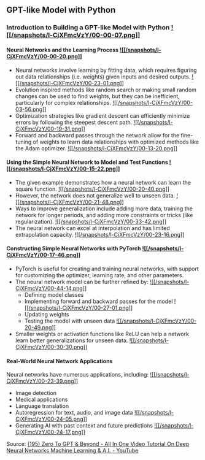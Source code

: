 ## GPT-like Model with Python
### Introduction to Building a GPT-like Model with Python [![[/snapshots/l-CjXFmcVzY/00-00-07.png]]](<https://youtu.be/l-CjXFmcVzY?t=4s>)

#### Neural Networks and the Learning Process [![[/snapshots/l-CjXFmcVzY/00-00-20.png]]](<https://youtu.be/l-CjXFmcVzY?t=17s>)
- Neural networks involve learning by fitting data, which requires figuring out data relationships (i.e. weights) given inputs and desired outputs. [![[/snapshots/l-CjXFmcVzY/00-23-01.png]]](<https://youtu.be/l-CjXFmcVzY?t=1378s>)
- Evolution inspired methods like random search or making small random changes can be used to find weights, but they can be inefficient, particularly for complex relationships. [![[/snapshots/l-CjXFmcVzY/00-03-56.png]]](<https://youtu.be/l-CjXFmcVzY?t=235s>)
- Optimization strategies like gradient descent can efficiently minimize errors by following the steepest descent path. [![[/snapshots/l-CjXFmcVzY/00-19-31.png]]](<https://youtu.be/l-CjXFmcVzY?t=1168s>)
- Forward and backward passes through the network allow for the fine-tuning of weights to learn data relationships with optimized methods like the Adam optimizer. [![[/snapshots/l-CjXFmcVzY/00-13-20.png]]](<https://youtu.be/l-CjXFmcVzY?t=797s>)

#### Using the Simple Neural Network to Model and Test Functions [![[/snapshots/l-CjXFmcVzY/00-15-22.png]]](<https://youtu.be/l-CjXFmcVzY?t=919s>)
- The given example demonstrates how a neural network can learn the square function. [![[/snapshots/l-CjXFmcVzY/00-20-40.png]]](<https://youtu.be/l-CjXFmcVzY?t=1238s>)
- However, the network does not generalize well to unseen data. [![[/snapshots/l-CjXFmcVzY/00-21-48.png]]](<https://youtu.be/l-CjXFmcVzY?t=1305s>)
- Ways to improve generalization include adding more data, training the network for longer periods, and adding more constraints or tricks (like regularization). [![[/snapshots/l-CjXFmcVzY/00-33-42.png]]](<https://youtu.be/l-CjXFmcVzY?t=2019s>)
- The neural network can excel at interpolation and has limited extrapolation capacity. [![[/snapshots/l-CjXFmcVzY/00-23-16.png]]](<https://youtu.be/l-CjXFmcVzY?t=1394s>)

#### Constructing Simple Neural Networks with PyTorch [![[/snapshots/l-CjXFmcVzY/00-17-46.png]]](<https://youtu.be/l-CjXFmcVzY?t=1064s>)
- PyTorch is useful for creating and training neural networks, with support for customizing the optimizer, learning rate, and other parameters. 
- The neural network model can be further refined by: [![[/snapshots/l-CjXFmcVzY/00-44-14.png]]](<https://youtu.be/l-CjXFmcVzY?t=2651s>)
  - Defining model classes
  - Implementing forward and backward passes for the model [![[/snapshots/l-CjXFmcVzY/00-27-01.png]]](<https://youtu.be/l-CjXFmcVzY?t=1619s>)
  - Updating weights
  - Testing the model with unseen data [![[/snapshots/l-CjXFmcVzY/00-20-49.png]]](<https://youtu.be/l-CjXFmcVzY?t=1248s>)
- Smaller weights or activation functions like ReLU can help a network learn better generalizations for unseen data. [![[/snapshots/l-CjXFmcVzY/00-30-30.png]]](<https://youtu.be/l-CjXFmcVzY?t=1828s>)

#### Real-World Neural Network Applications
Neural networks have numerous applications, including: [![[/snapshots/l-CjXFmcVzY/00-23-39.png]]](<https://youtu.be/l-CjXFmcVzY?t=1418s>)
  - Image detection
  - Medical applications
  - Language translation
  - Autoregression for text, audio, and image data [![[/snapshots/l-CjXFmcVzY/00-24-05.png]]](<https://youtu.be/l-CjXFmcVzY?t=1443s>)
  - Generating AI with past context and future predictions [![[/snapshots/l-CjXFmcVzY/00-24-17.png]]](<https://youtu.be/l-CjXFmcVzY?t=1454s>)

Source: [(195) Zero To GPT & Beyond - All In One Video Tutorial On Deep Neural Networks Machine Learning & A.I. - YouTube](https://www.youtube.com/watch?v=l-CjXFmcVzY)

